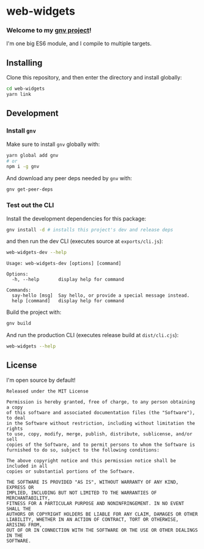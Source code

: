 # web-widgets

### Welcome to my [gnv project](https://github.com/TeleworkInc/gnv)!

I'm one big ES6 module, and I compile to multiple targets. 

## Installing
Clone this repository, and then enter the directory and install globally:
```bash
cd web-widgets
yarn link
```

## Development

### Install `gnv`
Make sure to install `gnv` globally with:
```bash
yarn global add gnv
# or
npm i -g gnv
```

And download any peer deps needed by `gnv` with:
```bash
gnv get-peer-deps
```

### Test out the CLI
Install the development dependencies for this package:
```bash
gnv install -d # installs this project's dev and release deps
```

and then run the dev CLI (executes source at `exports/cli.js`):
```bash
web-widgets-dev --help
```
```none
Usage: web-widgets-dev [options] [command]

Options:
  -h, --help       display help for command

Commands:
  say-hello [msg]  Say hello, or provide a special message instead.
  help [command]   display help for command
```

Build the project with:
```bash
gnv build
```

And run the production CLI (executes release build at `dist/cli.cjs`):
```bash
web-widgets --help
```

## License
I'm open source by default!

```none
Released under the MIT License

Permission is hereby granted, free of charge, to any person obtaining a copy
of this software and associated documentation files (the "Software"), to deal
in the Software without restriction, including without limitation the rights
to use, copy, modify, merge, publish, distribute, sublicense, and/or sell
copies of the Software, and to permit persons to whom the Software is
furnished to do so, subject to the following conditions:

The above copyright notice and this permission notice shall be included in all
copies or substantial portions of the Software.

THE SOFTWARE IS PROVIDED "AS IS", WITHOUT WARRANTY OF ANY KIND, EXPRESS OR
IMPLIED, INCLUDING BUT NOT LIMITED TO THE WARRANTIES OF MERCHANTABILITY,
FITNESS FOR A PARTICULAR PURPOSE AND NONINFRINGEMENT. IN NO EVENT SHALL THE
AUTHORS OR COPYRIGHT HOLDERS BE LIABLE FOR ANY CLAIM, DAMAGES OR OTHER
LIABILITY, WHETHER IN AN ACTION OF CONTRACT, TORT OR OTHERWISE, ARISING FROM,
OUT OF OR IN CONNECTION WITH THE SOFTWARE OR THE USE OR OTHER DEALINGS IN THE
SOFTWARE.
```